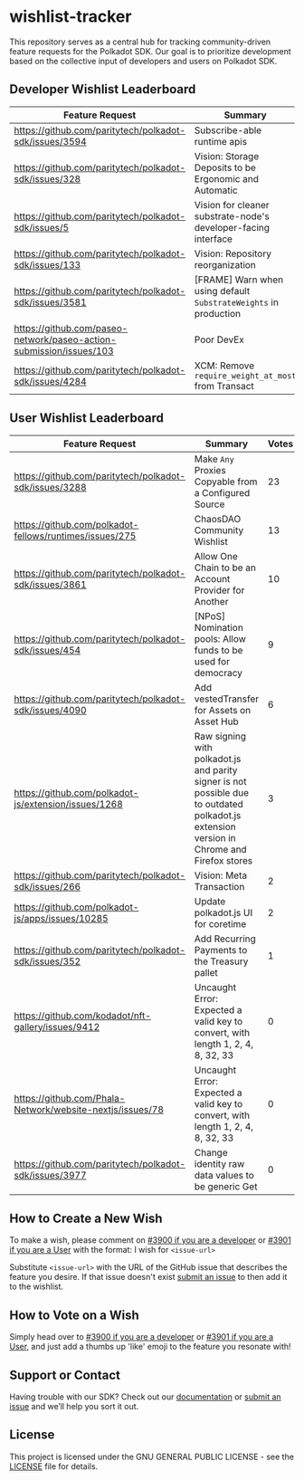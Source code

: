 # wishlist-tracker

This repository serves as a central hub for tracking community-driven feature requests for the Polkadot SDK. Our goal is to prioritize development based on the collective input of developers and users on Polkadot SDK.

## Developer Wishlist Leaderboard
<!-- LEADERBOARD_DEV:START -->
| Feature Request | Summary | Votes |
| --- | --- | --- |
| https://github.com/paritytech/polkadot-sdk/issues/3594 | Subscribe-able runtime apis | 4 |
| https://github.com/paritytech/polkadot-sdk/issues/328 | Vision: Storage Deposits to be Ergonomic and Automatic | 2 |
| https://github.com/paritytech/polkadot-sdk/issues/5 | Vision for cleaner substrate-node's developer-facing interface | 1 |
| https://github.com/paritytech/polkadot-sdk/issues/133 | Vision: Repository reorganization | 1 |
| https://github.com/paritytech/polkadot-sdk/issues/3581 | [FRAME] Warn when using default `SubstrateWeights` in production | 1 |
| https://github.com/paseo-network/paseo-action-submission/issues/103 | Poor DevEx | 1 |
| https://github.com/paritytech/polkadot-sdk/issues/4284 | XCM: Remove `require_weight_at_most` from Transact | 0 |
<!-- LEADERBOARD_DEV:END -->

## User Wishlist Leaderboard
<!-- LEADERBOARD_USER:START -->
| Feature Request | Summary | Votes |
| --- | --- | --- |
| https://github.com/paritytech/polkadot-sdk/issues/3288 | Make `Any` Proxies Copyable from a Configured Source | 23 |
| https://github.com/polkadot-fellows/runtimes/issues/275 | ChaosDAO Community Wishlist | 13 |
| https://github.com/paritytech/polkadot-sdk/issues/3861 | Allow One Chain to be an Account Provider for Another | 10 |
| https://github.com/paritytech/polkadot-sdk/issues/454 | [NPoS] Nomination pools: Allow funds to be used for democracy | 9 |
| https://github.com/paritytech/polkadot-sdk/issues/4090 | Add vestedTransfer for Assets on Asset Hub | 6 |
| https://github.com/polkadot-js/extension/issues/1268 | Raw signing with polkadot.js and parity signer is not possible due to outdated polkadot.js extension version in Chrome and Firefox stores | 3 |
| https://github.com/paritytech/polkadot-sdk/issues/266 | Vision: Meta Transaction | 2 |
| https://github.com/polkadot-js/apps/issues/10285 | Update polkadot.js UI for coretime | 2 |
| https://github.com/paritytech/polkadot-sdk/issues/352 | Add Recurring Payments to the Treasury pallet | 1 |
| https://github.com/kodadot/nft-gallery/issues/9412 | Uncaught Error: Expected a valid key to convert, with length 1, 2, 4, 8, 32, 33 | 0 |
| https://github.com/Phala-Network/website-nextjs/issues/78 | Uncaught Error: Expected a valid key to convert, with length 1, 2, 4, 8, 32, 33 | 0 |
| https://github.com/paritytech/polkadot-sdk/issues/3977 | Change identity raw data values to be generic Get<u32> | 0 |
<!-- LEADERBOARD_USER:END -->

## How to Create a New Wish
To make a wish, please comment on [#3900 if you are a developer](https://github.com/paritytech/polkadot-sdk/issues/3900) or [#3901 if you are a User](https://github.com/paritytech/polkadot-sdk/issues/3901) with the format:
I wish for `<issue-url>`

Substitute `<issue-url>` with the URL of the GitHub issue that describes the feature you desire. If that issue doesn't exist [submit an issue](https://github.com/paritytech/polkadot-sdk/issues) to then add it to the wishlist.

## How to Vote on a Wish
Simply head over to [#3900 if you are a developer](https://github.com/paritytech/polkadot-sdk/issues/3900) or [#3901 if you are a User](https://github.com/paritytech/polkadot-sdk/issues/3901), and just add a thumbs up 'like' emoji to the feature you resonate with!

## Support or Contact
Having trouble with our SDK? Check out our [documentation](https://paritytech.github.io/polkadot-sdk/master/polkadot_sdk_docs/) or [submit an issue](https://github.com/paritytech/polkadot-sdk/issues) and we’ll help you sort it out.

## License
This project is licensed under the GNU GENERAL PUBLIC LICENSE - see the [LICENSE](LICENSE.md) file for details.
